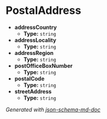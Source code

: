 # PostalAddress

 - <b id="#/properties/addressCountry">addressCountry</b>
	 - **Type:** `string`
 - <b id="#/properties/addressLocality">addressLocality</b>
	 - **Type:** `string`
 - <b id="#/properties/addressRegion">addressRegion</b>
	 - **Type:** `string`
 - <b id="#/properties/postOfficeBoxNumber">postOfficeBoxNumber</b>
	 - **Type:** `string`
 - <b id="#/properties/postalCode">postalCode</b>
	 - **Type:** `string`
 - <b id="#/properties/streetAddress">streetAddress</b>
	 - **Type:** `string`

_Generated with [json-schema-md-doc](https://brianwendt.github.io/json-schema-md-doc/)_